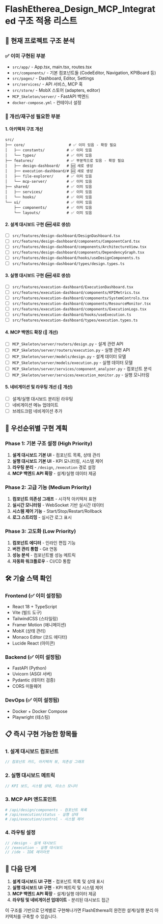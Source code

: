# FlashEtherea_Design_MCP_Integrated 구조 적용 리스트

## 📁 현재 프로젝트 구조 분석

### ✅ 이미 구현된 부분
- `src/app/` - App.tsx, main.tsx, routes.tsx
- `src/components/` - 기본 컴포넌트들 (CodeEditor, Navigation, KPIBoard 등)
- `src/pages/` - Dashboard, Editor, Settings
- `src/services/` - API 서비스, MCP 훅
- `src/store/` - MobX 스토어 (adapters, editor)
- `MCP_Skeleton/server/` - FastAPI 백엔드
- `docker-compose.yml` - 컨테이너 설정

### 🔄 개선/재구성 필요한 부분

#### 1. 아키텍처 구조 개선
```
src/
├── core/                    # ✅ 이미 있음 - 확장 필요
│   ├── constants/          # ✅ 이미 있음
│   └── types/              # ✅ 이미 있음
├── features/               # ✅ 부분적으로 있음 - 확장 필요
│   ├── design-dashboard/   # 🆕 새로 생성
│   ├── execution-dashboard/# 🆕 새로 생성
│   ├── file-explorer/      # ✅ 이미 있음
│   └── mcp-server/         # ✅ 이미 있음
├── shared/                 # ✅ 이미 있음
│   ├── services/           # ✅ 이미 있음
│   └── hooks/              # ✅ 이미 있음
└── ui/                     # ✅ 이미 있음
    ├── components/         # ✅ 이미 있음
    └── layouts/            # ✅ 이미 있음
```

#### 2. 설계 대시보드 구현 (🆕 새로 생성)
- [ ] `src/features/design-dashboard/DesignDashboard.tsx`
- [ ] `src/features/design-dashboard/components/ComponentCard.tsx`
- [ ] `src/features/design-dashboard/components/ArchitectureView.tsx`
- [ ] `src/features/design-dashboard/components/DependencyGraph.tsx`
- [ ] `src/features/design-dashboard/hooks/useDesignComponents.ts`
- [ ] `src/features/design-dashboard/types/design.types.ts`

#### 3. 실행 대시보드 구현 (🆕 새로 생성)
- [ ] `src/features/execution-dashboard/ExecutionDashboard.tsx`
- [ ] `src/features/execution-dashboard/components/KPIMetrics.tsx`
- [ ] `src/features/execution-dashboard/components/SystemControls.tsx`
- [ ] `src/features/execution-dashboard/components/ResourceMonitor.tsx`
- [ ] `src/features/execution-dashboard/components/ExecutionLogs.tsx`
- [ ] `src/features/execution-dashboard/hooks/useExecution.ts`
- [ ] `src/features/execution-dashboard/types/execution.types.ts`

#### 4. MCP 백엔드 확장 (🔄 개선)
- [ ] `MCP_Skeleton/server/routers/design.py` - 설계 관련 API
- [ ] `MCP_Skeleton/server/routers/execution.py` - 실행 관련 API
- [ ] `MCP_Skeleton/server/models/design.py` - 설계 데이터 모델
- [ ] `MCP_Skeleton/server/models/execution.py` - 실행 데이터 모델
- [ ] `MCP_Skeleton/server/services/component_analyzer.py` - 컴포넌트 분석
- [ ] `MCP_Skeleton/server/services/execution_monitor.py` - 실행 모니터링

#### 5. 네비게이션 및 라우팅 개선 (🔄 개선)
- [ ] 설계/실행 대시보드 분리된 라우팅
- [ ] 네비게이션 메뉴 업데이트
- [ ] 브레드크럼 네비게이션 추가

## 🎯 우선순위별 구현 계획

### Phase 1: 기본 구조 설정 (High Priority)
1. **설계 대시보드 기본 UI** - 컴포넌트 목록, 상태 관리
2. **실행 대시보드 기본 UI** - KPI 모니터링, 시스템 제어
3. **라우팅 분리** - `/design`, `/execution` 경로 설정
4. **MCP 백엔드 API 확장** - 설계/실행 데이터 제공

### Phase 2: 고급 기능 (Medium Priority)
1. **컴포넌트 의존성 그래프** - 시각적 아키텍처 표현
2. **실시간 모니터링** - WebSocket 기반 실시간 데이터
3. **시스템 제어 기능** - Start/Stop/Restart/Rollback
4. **로그 스트리밍** - 실시간 로그 표시

### Phase 3: 고도화 (Low Priority)
1. **컴포넌트 에디터** - 인라인 편집 기능
2. **버전 관리 통합** - Git 연동
3. **성능 분석** - 컴포넌트별 성능 메트릭
4. **자동화 워크플로우** - CI/CD 통합

## 🛠️ 기술 스택 확인

### Frontend (✅ 이미 설정됨)
- React 18 + TypeScript
- Vite (빌드 도구)
- TailwindCSS (스타일링)
- Framer Motion (애니메이션)
- MobX (상태 관리)
- Monaco Editor (코드 에디터)
- Lucide React (아이콘)

### Backend (✅ 이미 설정됨)
- FastAPI (Python)
- Uvicorn (ASGI 서버)
- Pydantic (데이터 검증)
- CORS 미들웨어

### DevOps (✅ 이미 설정됨)
- Docker + Docker Compose
- Playwright (테스팅)

## 📋 즉시 구현 가능한 항목들

### 1. 설계 대시보드 컴포넌트
```typescript
// 컴포넌트 카드, 아키텍처 뷰, 의존성 그래프
```

### 2. 실행 대시보드 메트릭
```typescript
// KPI 보드, 시스템 상태, 리소스 모니터
```

### 3. MCP API 엔드포인트
```python
# /api/design/components - 컴포넌트 목록
# /api/execution/status - 실행 상태
# /api/execution/control - 시스템 제어
```

### 4. 라우팅 설정
```typescript
// /design - 설계 대시보드
// /execution - 실행 대시보드  
// /ide - IDE 레이아웃
```

## 🚀 다음 단계

1. **설계 대시보드 UI 구현** - 컴포넌트 목록 및 상태 표시
2. **실행 대시보드 UI 구현** - KPI 메트릭 및 시스템 제어
3. **MCP 백엔드 API 확장** - 설계/실행 데이터 제공
4. **라우팅 및 네비게이션 업데이트** - 분리된 대시보드 접근

이 구조를 기반으로 단계별로 구현해나가면 FlashEtherea의 완전한 설계/실행 분리 아키텍처를 구축할 수 있습니다.